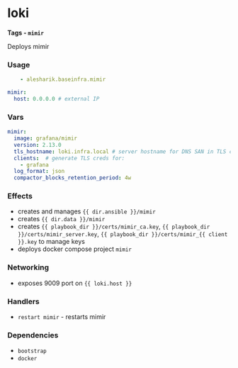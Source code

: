 # loki
__Tags - `mimir`__

Deploys mimir

### Usage
```yaml
    - alesharik.baseinfra.mimir
```
```yaml
mimir:
  host: 0.0.0.0 # external IP
```

### Vars
```yaml
mimir:
  image: grafana/mimir
  version: 2.13.0
  tls_hostname: loki.infra.local # server hostname for DNS SAN in TLS cert
  clients:  # generate TLS creds for:
    - grafana
  log_format: json
  compactor_blocks_retention_period: 4w
```

### Effects
- creates and manages `{{ dir.ansible }}/mimir`
- creates `{{ dir.data }}/mimir`
- creates `{{ playbook_dir }}/certs/mimir_ca.key`, `{{ playbook_dir }}/certs/mimir_server.key`, `{{ playbook_dir }}/certs/mimir_{{ client }}.key` to manage keys
- deploys docker compose project `mimir`

### Networking
- exposes 9009 port on `{{ loki.host }}`

### Handlers
- `restart mimir` - restarts mimir

### Dependencies
- `bootstrap`
- `docker`